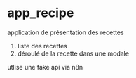 # app_recipe
application de présentation des recettes
1. liste des recettes
2. déroulé de la recette dans une modale

utlise une fake api via n8n
